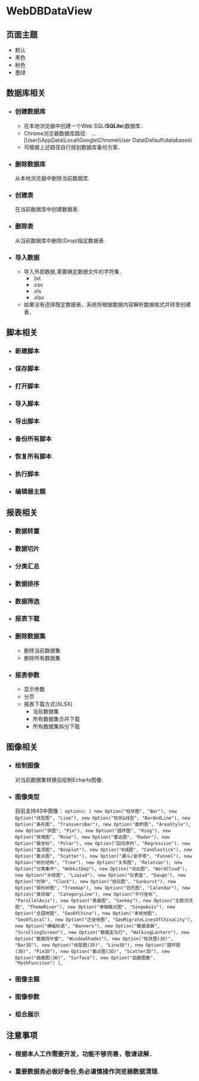 # WebDBDataView

## 页面主题
+ 默认
+ 黑色
+ 粉色
+ 墨绿

## 数据库相关
+ ### 创建数据库
    + 在本地浏览器中创建一个Web SQL(**SQLite**)数据库．
    + Chrome浏览器数据库路径:　...[User]\AppData\Local\Google\Chrome\User Data\Default\databases\
    + 可根据上述路径自行规划数据库备份方案．
+ ### 删除数据库
    从本地浏览器中删除当前数据库.

+ ### 创建表
    在当前数据库中创建数据表.

+ ### 删除表
    从当前数据库中删除(Drop)指定数据表.

+ ### 导入数据
    + 导入外部数据,需要确定数据文件的字符集．
        + .txt
        + .csv
        + .xls
        + .xlsx
    + 如果没有选择既定数据表，系统将根据数据内容解析数据格式并转至创建表．

## 脚本相关
+ ### 新建脚本
+ ### 保存脚本
+ ### 打开脚本
+ ### 导入脚本
+ ### 导出脚本
+ ### 备份所有脚本
+ ### 恢复所有脚本
+ ### 执行脚本
+ ### 编辑器主题

## 报表相关
+ ### 数据转置
+ ### 数据切片
+ ### 分类汇总
+ ### 数据排序
+ ### 数据筛选
+ ### 报表下载
+ ### 删除数据集
    + 删除当前数据集
    + 删除所有数据集
+ ### 报表参数
    + 显示参数
    + 分页
    + 报表下载方式(XLSX)
        + 当前数据集
        + 所有数据集合并下载
        + 所有数据集拆分下载

## 图像相关
+ ### 绘制图像
    对当前数据集转换后绘制Echarts图像.
+ ### 图像类型
    目前支持43中图像：
      `options: [
                new Option("柱状图", "Bar"),
                new Option("线型图", "Line"),
                new Option("柱状&线型", "BarAndLine"),
                new Option("条形图", "TransversBar"),
                new Option("面积图", "AreaStyle"),
                new Option("饼图", "Pie"),
                new Option("圆环图", "Ring"),
                new Option("玫瑰图", "Rose"),
                new Option("雷达图", "Radar"),
                new Option("极坐标", "Polar"),
                new Option("回归序列", "Regression"),
                new Option("盒须图", "Boxplot"),
                new Option("K线图", "Candlestick"),
                new Option("散点图", "Scatter"),
                new Option("漏斗/金字塔", "Funnel"),
                new Option("树形结构", "Tree"),
                new Option("关系图", "Relation"),
                new Option("分类集中", "WebkitDep"),
                new Option("词云图", "WordCloud"),
                new Option("水球图", "Liqiud"),
                new Option("仪表盘", "Gauge"),
                new Option("时钟", "Clock"),
                new Option("旭日图", "Sunburst"),
                new Option("矩形树图", "Treemap"),
                new Option("日历图", "Calendar"),
                new Option("类目轴", "CategoryLine"),
                new Option("平行坐标", "ParallelAxis"),
                new Option("桑基图", "Sankey"),
                new Option("主题河流图", "ThemeRiver"),
                new Option("单轴散点图", "SingeAxis"),
                new Option("全国地图", "GeoOfChina"),
                new Option("本地地图", "GeoOfLocal"),
                new Option("迁徙地图", "GeoMigrateLinesOfChinaCity"),
                new Option("横幅标语", "Banners"),
                new Option("数据滚屏", "ScrollingScreen"),
                new Option("数据走马灯", "WalkingLantern"),
                new Option("数据百叶窗", "WindowShades"),
                new Option("柱状图(3D)", "Bar3D"),
                new Option("线型图(3D)", "Line3D"),
                new Option("圆环图(3D)", "Pie3D"),
                new Option("散点图(3D)", "Scatter3D"),
                new Option("曲面图(3D)", "Surface"),
                new Option("函数图像", "MathFunciton")
            ],  `

+ ### 图像主题
+ ### 图像参数
+ ### 组合展示

## 注意事项
+ ### 根据本人工作需要开发，功能不够完善，敬请谅解．
+ ### 重要数据务必做好备份,**务必谨慎操作浏览器数据清理**.


